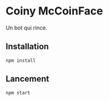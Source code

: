 # Coiny McCoinFace

Un bot qui rince.

## Installation

```
npm install
```

## Lancement

```
npm start
```


